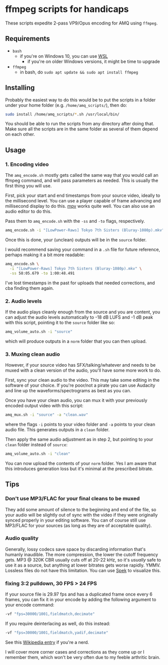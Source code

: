 # ffmpeg scripts for handicaps

These scripts expedite 2-pass VP9/Opus encoding for AMQ using `ffmpeg`.

## Requirements

- `bash`
  - if you're on Windows 10, you can use [WSL](https://docs.microsoft.com/en-us/windows/wsl/install-win10)
    - if you're on older Windows versions, it might be time to upgrade
- `ffmpeg`
  - in bash, do `sudo apt update && sudo apt install ffmpeg`

## Installing

Probably the easiest way to do this would be to put the scripts in a folder under your home folder (e.g. `/home/amq_scripts/`), then do:

```bash
sudo install /home/amq_scripts/*.sh /usr/local/bin/
```

You should be able to run the scripts from any directory after doing that.
Make sure all the scripts are in the same folder as several of them depend on each other.

## Usage

### 1. Encoding video

The `amq_encode.sh` mostly gets called the same way that you would call an ffmpeg command, and will pass parameters as needed.
This is usually the first thing you will use.

First, pick your start and end timestamps from your source video, ideally to the millisecond level. You can use a player capable of frame advancing and millisecond display to do this. [mpv](https://mpv.io/) works quite well. You can also use an audio editor to do this.

Pass them to `amq_encode.sh` with the `-ss` and `-to` flags, respectively.

```bash
amq_encode.sh -i "[LowPower-Raws] Tokyo 7th Sisters (Bluray-1080p).mkv" -ss 58:05.679 -to 1:00:48.491
```

Once this is done, your (unclean) outputs will be in the `source` folder.

I would recommend saving your command in a `.sh` file for future reference, perhaps making it a bit more readable:

```bash
amq_encode.sh \
  -i "[LowPower-Raws] Tokyo 7th Sisters (Bluray-1080p).mkv" \
  -ss 58:05.679 -to 1:00:48.491
```

I've lost timestamps in the past for uploads that needed corrections, and cba finding them again.

### 2. Audio levels

If the audio plays cleanly enough from the source and you are content, you can adjust the audio levels automatically to -18 dB LUFS and -1 dB peak with this script, pointing it to the `source` folder like so:

```bash
amq_volume_auto.sh -i "source"
```

which will produce outputs in a `norm` folder that you can then upload.

### 3. Muxing clean audio

However, if your source video has SFX/talking/whatever and needs to be muxed with a clean version of the audio, you'll have some more work to do.

First, sync your clean audio to the video. This may take some editing in the software of your choice. If you're poor/not a pirate you can use Audacity and line up the waveforms/spectrograms as best as you can.

Once you have your clean audio, you can mux it with your previously encoded output video with this script:

```bash
amq_mux.sh -i "source" -a "clean.wav"
```

where the flags `-i` points to your video folder and `-a` points to your clean audio file.
This generates outputs in a `clean` folder.

Then apply the same audio adjustment as in step 2, but pointing to your `clean` folder instead of `source`:

```bash
amq_volume_auto.sh -i "clean"
```

You can now upload the contents of your `norm` folder.
Yes I am aware that this introduces generation loss but it's minimal at the prescribed bitrate.

## Tips

### Don't use MP3/FLAC for your final cleans to be muxed

They add some amount of silence to the beginning and end of the file,
so your audio will be slightly out of sync with the video if they were originally synced properly in your editing software.
You can of course still use MP3/FLAC for your sources (as long as they are of acceptable quality).

### Audio quality

Generally, lossy codecs save space by discarding information that's humanly inaudible. The more compression, the lower the cutoff frequency gets.
MP3 @ 320K CBR usually cuts off at 20-22 kHz, so it's *usually* safe to use it as a source, but anything at lower bitrates gets worse rapidly. YMMV.
Lossless files do not have this limitation.
You can use [Spek](http://spek.cc/) to visualize this.

### fixing 3:2 pulldown, 30 FPS > 24 FPS

If your source file is 29.97 fps and has a duplicated frame once every 6 frames, you can fix it in your encode by adding the following argument to your encode command:

```bash
-vf "fps=30000/1001,fieldmatch,decimate"
```

If you require deinterlacing as well, do this instead:

```bash
-vf "fps=30000/1001,fieldmatch,yadif,decimate"
```

See this [Wikipedia entry](https://en.wikipedia.org/wiki/Three-two_pull_down) if you're a nerd.

I will cover more corner cases and corrections as they come up or I remember them, which won't be very often due to my feeble arthritic brain.
